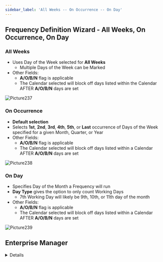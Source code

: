 ```yaml
---
sidebar_label: 'All Weeks -- On Occurrence -- On Day'
---
```


## Frequency Definition Wizard - All Weeks, On Occurrence, On Day

### All Weeks

* Uses Day of the Week selected for **All Weeks**
  * Multiple Days of the Week can be Marked
* Other Fields:
  * **A/O/B/N** flag is applicable
  * The Calendar selected will block off days listed within the Calendar AFTER **A/O/B/N** days are set

![Picture237](../static/imgbasic/SM_Frequency_AllWeeks.png)

### On Occurrence

* **Default selection**
* Selects **1st**, **2nd**, **3rd**, **4th**, **5th**, or **Last** occurrence of Days of the Week specified for a given Month, Quarter, or Year
* Other Fields:
  * **A/O/B/N** flag is applicable
  * The Calendar selected will block off days listed within a Calendar AFTER **A/O/B/N** days are set

![Picture238](../static/imgbasic/SM_Frequency_OnOccurrence.png)

### On Day

* Specifies Day of the Month a Frequency will run
* **Day Type** gives the option to only count Working Days
  * 7th Working Day will likely be 9th, 10th, or 11th day of the month
* Other Fields:
  * **A/O/B/N** flag is applicable
  * The Calendar selected will block off days listed within a Calendar AFTER **A/O/B/N** days are set

![Picture239](../static/imgbasic/SM_Frequency_OnDay.png)


## Enterprise Manager

<details>

#### Frequency Definition Wizard - All Weeks, On Occurrence, On Day

#### All Weeks

* Uses Day of the Week selected for **All Weeks**
  * Multiple Days of the Week can be Marked
* Other Fields:
  * **A/O/B/N** flag is applicable
  * The Calendar selected will block off days listed within the Calendar AFTER **A/O/B/N** days are set

![Picture237](../static/imgbasic/237.png)

#### On Occurrence

* **Default selection**
* Selects **1st**, **2nd**, **3rd**, **4th**, **5th**, or **Last** occurrence of Days of the Week specified for a given Month, Quarter, or Year
* Other Fields:
  * **A/O/B/N** flag is applicable
  * The Calendar selected will block off days listed within a Calendar AFTER **A/O/B/N** days are set

![Picture238](../static/imgbasic/238.png)

#### On Day

* Specifies Day of the Month a Frequency will run
* **Day Type** gives the option to only count Working Days
  * 7th Working Day will likely be 9th, 10th, or 11th day of the month
* Other Fields:
  * **A/O/B/N** flag is applicable
  * The Calendar selected will block off days listed within a Calendar AFTER **A/O/B/N** days are set

![Picture239](../static/imgbasic/239.png)

</details>